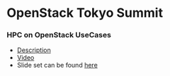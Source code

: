 # OpenStack Tokyo Summit

### HPC on OpenStack UseCases
* [Description](https://www.openstack.org/summit/tokyo-2015/schedule/main-conference)
* [Video](https://www.openstack.org/summit/tokyo-2015/videos/presentation/hpc-on-openstack-use-cases)
* Slide set can be found [here](../_static/pdf/2015OpenStackSummitTokyo_HPC_Use_Cases.pdf)

